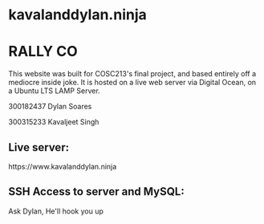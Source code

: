 # kavalanddylan.ninja
<h1>RALLY CO</h1>

This website was built for COSC213's final project, and based entirely off a mediocre inside joke.
It is hosted on a live web server via Digital Ocean, on a Ubuntu LTS LAMP Server.

300182437 Dylan Soares

300315233 Kavaljeet Singh


<h2>Live server:</h2>
https://www.kavalanddylan.ninja

<h2>SSH Access to server and MySQL:</h2>
Ask Dylan, He'll hook you up

